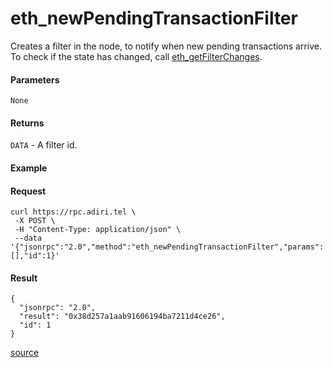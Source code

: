 # eth\_newPendingTransactionFilter

Creates a filter in the node, to notify when new pending transactions arrive. To check if the state has changed, call [eth\_getFilterChanges](eth\_getfilterchanges.md).

#### Parameters

`None`

#### Returns

`DATA` - A filter id.

#### Example

#### Request

```
curl https://rpc.adiri.tel \
 -X POST \
 -H "Content-Type: application/json" \
 --data '{"jsonrpc":"2.0","method":"eth_newPendingTransactionFilter","params":[],"id":1}'
```

#### Result

```
{
  "jsonrpc": "2.0",
  "result": "0x38d257a1aab91606194ba7211d4ce26",
  "id": 1
}
```

[source](https://ethereum.org/en/developers/docs/apis/json-rpc/#eth\_newpendingtransactionfilter)
